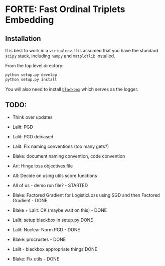 # FORTE: Fast Ordinal Triplets Embedding

## Installation
It is best to work in a `virtualenv`. It is assumed that you have the standard `scipy` stack, including `numpy` and `matplotlib` installed.

From the top level directory:
```python
python setup.py develop
python setup.py install
```

You will also need to install [`blackbox`](https://github.com/lalitkumarj/BlackBox) which serves as the logger.

## TODO: ##
- Think over updates
- Lalit: PGD 
- Lalit: PGD debiased
- Lalit: Fix naming conventions (too many gets?)
- Blake: document naming convention, code convention
- Ari: Hinge loss objectives file
- All: Decide on using utils score functions
- All of us - demo run file? - STARTED

- Blake: Factored Gradient for LogisticLoss using SGD and then Factored Gradient - DONE
- Blake + Lalit: CK (maybe wait on this) - DONE
- Lalit: setup blackbox in setup.py DONE
- Lalit: Nuclear Norm PGD - DONE
- Blake: procrustes - DONE
- Lalit - blackbox appropriate things DONE
- Blake: Fix utils - DONE
